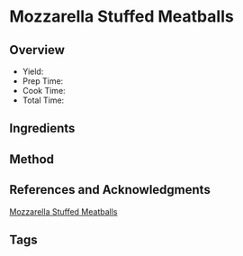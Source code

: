 # Mozzarella Stuffed Meatballs

## Overview

- Yield:
- Prep Time:
- Cook Time:
- Total Time:

## Ingredients


## Method



## References and Acknowledgments

[Mozzarella Stuffed Meatballs](https://www.reddit.com/r/slowcooking/comments/3o9eel/mozzarella_stuffed_meatballs/)

## Tags


